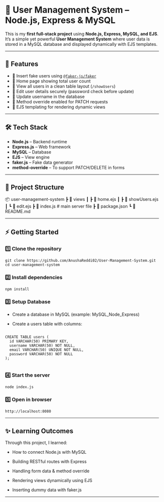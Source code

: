 # 🌟 User Management System – Node.js, Express & MySQL

This is my **first full-stack project** using **Node.js, Express, MySQL, and EJS**.  
It’s a simple yet powerful **User Management System** where user data is stored in a MySQL database and displayed dynamically with EJS templates.

---

## 🚀 Features
- 🔹 Insert fake users using [`@faker-js/faker`](https://www.npmjs.com/package/@faker-js/faker)  
- 🔹 Home page showing total user count  
- 🔹 View all users in a clean table layout (`/showUsers`)  
- 🔹 Edit user details securely (password check before update)  
- 🔹 Update username in the database  
- 🔹 Method override enabled for PATCH requests  
- 🔹 EJS templating for rendering dynamic views  

---

## 🛠️ Tech Stack
- **Node.js** – Backend runtime  
- **Express.js** – Web framework  
- **MySQL** – Database  
- **EJS** – View engine  
- **faker.js** – Fake data generator  
- **method-override** – To support PATCH/DELETE in forms  

---

## 📂 Project Structure
📦 user-management-system
┣ 📂 views
┃ ┣ 📜 home.ejs
┃ ┣ 📜 showUsers.ejs
┃ ┗ 📜 edit.ejs
┣ 📜 index.js # main server file
┣ 📜 package.json
┗ 📜 README.md


---

## ⚡ Getting Started

### 1️⃣ Clone the repository
```
git clone https://github.com/AnushaReddi02/User-Management-System.git
cd user-management-system

```

### 2️⃣ Install dependencies

```
npm install

```

### 3️⃣ Setup Database

- Create a database in MySQL (example: MySQL_Node_Express)

- Create a users table with columns:

```

CREATE TABLE users (
  id VARCHAR(50) PRIMARY KEY,
  username VARCHAR(50) NOT NULL,
  email VARCHAR(50) UNIQUE NOT NULL,
  password VARCHAR(50) NOT NULL
);
  
```

### 4️⃣ Start the server

```
node index.js
```

### 5️⃣ Open in browser
```
http://localhost:8080 
```

---

## ✨ Learning Outcomes
Through this project, I learned:

- How to connect Node.js with MySQL

- Building RESTful routes with Express

- Handling form data & method override

- Rendering views dynamically using EJS

- Inserting dummy data with faker.js

---
